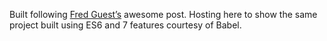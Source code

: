 Built following [Fred Guest’s](http://fredguest.com/2015/03/06/building-a-stateless-rails-api-with-react-and-twitter-oauth/) awesome post. Hosting here to show the same project built using ES6 and 7 features courtesy of Babel.

